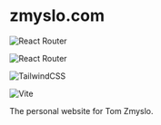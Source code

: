 # zmyslo.com

![React Router](https://img.shields.io/badge/React-333333.svg?style=for-the-badge&logo=React&logoColor=61DAFB)

![React Router](https://img.shields.io/badge/React%20Router-333333.svg?style=for-the-badge&logo=React-Router&logoColor=red)

![TailwindCSS](https://img.shields.io/badge/Tailwind%20CSS-333333.svg?style=for-the-badge&logo=Tailwind-CSS&logoColor=06B6D4)

![Vite](https://img.shields.io/badge/Vite-333333.svg?style=for-the-badge&logo=Vite&logoColor=646CFF)

The personal website for Tom Zmyslo.
